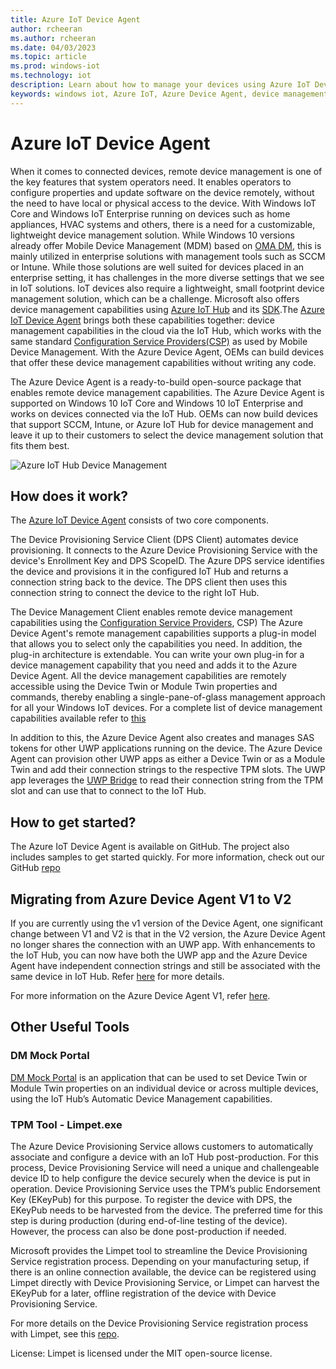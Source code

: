 ```yaml
---
title: Azure IoT Device Agent
author: rcheeran
ms.author: rcheeran
ms.date: 04/03/2023
ms.topic: article
ms.prod: windows-iot
ms.technology: iot
description: Learn about how to manage your devices using Azure IoT Device Agent on Windows IoT.
keywords: windows iot, Azure IoT, Azure Device Agent, device management, remote management
---
```


# Azure IoT Device Agent

When it comes to connected devices, remote device management is one of the key features that system operators need. It enables operators to configure properties and update software on the device remotely, without the need to have local or physical access to the device. With Windows IoT Core and Windows IoT Enterprise running on devices such as home appliances, HVAC systems and others, there is a need for a customizable, lightweight device management solution. While Windows 10 versions already offer Mobile Device Management (MDM) based on [OMA DM](https://en.wikipedia.org/wiki/OMA_Device_Management), this is mainly utilized in enterprise solutions with management tools such as SCCM or Intune. While those solutions are well suited for devices placed in an enterprise setting, it has challenges in the more diverse settings that we see in IoT solutions. IoT devices also require a lightweight, small footprint device management solution, which can be a challenge. Microsoft also offers device management capabilities using [Azure IoT Hub](/azure/iot-hub/iot-hub-device-management-overview) and its [SDK](/azure/iot-hub/iot-hub-devguide-sdks).The [Azure IoT Device Agent](https://github.com/ms-iot/azure-client-tools/blob/master/docs/device-agent/device-agent.md) brings both these capabilities together: device management capabilities in the cloud via the IoT Hub, which works with the same standard [Configuration Service Providers(CSP)](/windows/client-management/mdm/configuration-service-provider-reference) as used by Mobile Device Management. With the Azure Device Agent, OEMs can build devices that offer these device management capabilities without writing any code.

The Azure Device Agent is a ready-to-build open-source package that enables remote device management capabilities. The Azure Device Agent is supported on Windows 10 IoT Core and Windows 10 IoT Enterprise and works on devices connected via the IoT Hub. OEMs can now build devices that support SCCM, Intune, or Azure IoT Hub for device management and leave it up to their customers to select the device management solution that fits them best.

![Azure IoT Hub Device Management](../media/AzureIoTDM/azureDM.png)

## How does it work?

The [Azure IoT Device Agent](https://github.com/ms-iot/azure-client-tools/blob/master/docs/device-agent/device-agent.md) consists of two core components.

The Device Provisioning Service Client (DPS Client) automates device provisioning. It connects to the Azure Device Provisioning Service with the device's Enrollment Key and DPS ScopeID. The Azure DPS service identifies the device and provisions it in the configured IoT Hub and returns a connection string back to the device. The DPS client then uses this connection string to connect the device to the right IoT Hub.  

The Device Management Client enables remote device management capabilities using the [Configuration Service Providers](/windows/client-management/mdm/configuration-service-provider-reference), CSP) The Azure Device Agent's remote management capabilities supports a plug-in model that allows you to select only the capabilities you need. In addition, the plug-in architecture is extendable. You can write your own plug-in for a device management capability that you need and adds it to the Azure Device Agent. All the device management capabilities are remotely accessible using the Device Twin or Module Twin properties and commands, thereby enabling a single-pane-of-glass management approach for all your Windows IoT devices. For a complete list of device management capabilities available refer to [this](https://github.com/ms-iot/azure-client-tools/blob/master/docs/device-agent/reference.md)

In addition to this, the Azure Device Agent also creates and manages SAS tokens for other UWP applications running on the device. The Azure Device Agent can provision other UWP apps as either a Device Twin or as a Module Twin and add their connection strings to the respective TPM slots. The UWP app leverages the [UWP Bridge](https://github.com/ms-iot/azure-client-tools/blob/master/docs/device-agent/uwp-bridge.md) to read their connection string from the TPM slot and can use that to connect to the IoT Hub.

## How to get started?

The Azure IoT Device Agent is available on GitHub. The project also includes samples to get started quickly. For more information, check out our GitHub [repo](https://github.com/ms-iot/azure-client-tools/blob/master/docs/device-agent/device-agent.md)

## Migrating from Azure Device Agent V1 to V2

If you are currently using the v1 version of the Device Agent, one significant change between V1 and V2 is that in the V2 version, the Azure Device Agent no longer shares the connection with an UWP app. With enhancements to the IoT Hub, you can now have both the UWP app and the Azure Device Agent have independent connection strings and still be associated with the same device in IoT Hub. Refer [here](https://github.com/ms-iot/azure-client-tools/blob/master/docs/device-agent/migration-from-old-client.md) for more details.

For more information on the Azure Device Agent V1, refer [here](./azureiotdm.md).

## Other Useful Tools

### DM Mock Portal

[DM Mock Portal](https://github.com/ms-iot/azure-client-tools/blob/master/docs/dm-mock-portal/dm-mock-portal.md) is an application that can be used to set Device Twin or Module Twin properties on an individual device or across multiple devices, using the IoT Hub’s Automatic Device Management capabilities.

### TPM Tool - Limpet.exe

The Azure Device Provisioning Service allows customers to automatically associate and configure a device with an IoT Hub post-production. For this process, Device Provisioning Service will need a unique and challengeable device ID to help configure the device securely when the device is put in operation. Device Provisioning Service uses the TPM’s public Endorsement Key (EKeyPub) for this purpose. To register the device with DPS, the EKeyPub needs to be harvested from the device. The preferred time for this step is during production (during end-of-line testing of the device). However, the process can also be done post-production if needed.  

Microsoft provides the Limpet tool to streamline the Device Provisioning Service registration process. Depending on your manufacturing setup, if there is an online connection available, the device can be registered using Limpet directly with Device Provisioning Service, or Limpet can harvest the EKeyPub for a later, offline registration of the device with Device Provisioning Service.

For more details on the Device Provisioning Service registration process with Limpet, see this [repo](https://github.com/ms-iot/azure-client-tools/blob/master/docs/limpet/limpet.md).

License: Limpet is licensed under the MIT open-source license.

